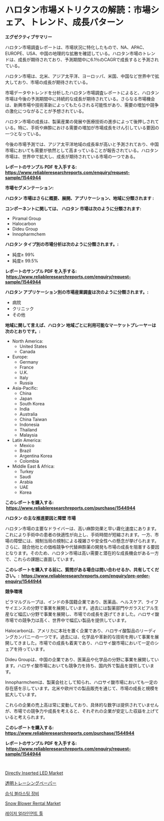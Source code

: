 <p><h1>ハロタン市場メトリクスの解読：市場シェア、トレンド、成長パターン</h1></p><p><strong>エグゼクティブサマリー</strong></p>
<p><p>ハロタン市場調査レポートは、市場状況に特化したもので、NA、APAC、EUROPE、USA、中国の地理的な拡散を確認している。ハロタン市場のトレンドは、成長が期待されており、予測期間中に6.1％のCAGRで成長すると予測されている。</p><p>ハロタン市場は、北米、アジア太平洋、ヨーロッパ、米国、中国など世界中で拡大しており、市場の成長が期待されている。</p><p>市場データやトレンドを分析したハロタン市場調査レポートによると、ハロタン市場は今後の予測期間中に持続的な成長が期待されている。さらなる市場機会は、新興市場や技術革新によってもたらされる可能性があり、需要の増加や競争の激化につながることが予想されている。</p><p>ハロタン市場の成長は、製薬産業の発展や医療技術の進歩によって後押しされている。特に、手術や麻酔における需要の増加が市場成長をけん引している要因の一つとなっている。</p><p>今後の市場予測では、アジア太平洋地域の成長率が高いと予測されており、中国市場においても需要が依然として高まっていることが報告されている。ハロタン市場は、世界中で拡大し、成長が期待されている市場の一つである。</p></p>
<p><strong>レポートのサンプル PDF を入手する: <a href="https://www.reliableresearchreports.com/enquiry/request-sample/1544944">https://www.reliableresearchreports.com/enquiry/request-sample/1544944</a></strong></p>
<p><strong>市場セグメンテーション:</strong></p>
<p><strong> ハロタン 市場はさらに概要、展開、アプリケーション、地域に分類されます :</strong></p>
<p><strong>コンポーネントに関しては、 ハロタン 市場は次のように分類されます: &nbsp;</strong></p>
<p><ul><li>Piramal Group</li><li>Halocarbon</li><li>Dideu Group</li><li>Innopharmchem</li></ul></p>
<p><strong> ハロタン タイプ別の市場分析は次のように分類されます。:</strong></p>
<p><ul><li>純度≥ 99%</li><li>純度≥ 99.5%</li></ul></p>
<p><strong>レポートのサンプル PDF を入手する: &nbsp;<a href="https://www.reliableresearchreports.com/enquiry/request-sample/1544944">https://www.reliableresearchreports.com/enquiry/request-sample/1544944</a></strong></p>
<p><strong> ハロタン アプリケーション別の市場産業調査は次のように分類されます。:</strong></p>
<p><ul><li>病院</li><li>クリニック</li><li>その他</li></ul></p>
<p><strong>地域に関して言えば、ハロタン 地域ごとに利用可能なマーケットプレーヤーは次のとおりです。:</strong></p>
<p><ul>
    <li>
        North America:
        <ul>
            <li>United States</li>
            <li>Canada</li>
        </ul>
    </li>
    <li>
        Europe:
        <ul>
            <li>Germany</li>
            <li>France</li>
            <li>U.K.</li>
            <li>Italy</li>
            <li>Russia</li>
        </ul>
    </li>
    <li>
        Asia-Pacific:
        <ul>
            <li>China</li>
            <li>Japan</li>
            <li>South Korea</li>
            <li>India</li>
            <li>Australia</li>
            <li>China Taiwan</li>
            <li>Indonesia</li>
            <li>Thailand</li>
            <li>Malaysia</li>
        </ul>
    </li>
    <li>
        Latin America:
        <ul>
            <li>Mexico</li>
            <li>Brazil</li>
            <li>Argentina Korea</li>
            <li>Colombia</li>
        </ul>
    </li>
    <li>
        Middle East & Africa:
        <ul>
            <li>Turkey</li>
            <li>Saudi</li>
            <li>Arabia</li>
            <li>UAE</li>
            <li>Korea</li>
        </ul>
    </li>
    </ul></p>
<p><strong>このレポートを購入する: &nbsp;<a href="https://www.reliableresearchreports.com/purchase/1544944">https://www.reliableresearchreports.com/purchase/1544944</a></strong></p>
<p><strong>ハロタン の主な推進要因と障壁 市場</strong></p>
<p><p>ハロタン市場の主要なドライバーは、高い麻酔効果と早い霧化速度にあります。これにより手術中の患者の快適性が向上し、手術時間が短縮されます。一方、市場の障壁には、規制当局の規制による複雑さや安全性への懸念が挙げられます。さらに、競合他社との価格競争や代替麻酔薬の開発も市場の成長を阻害する要因となります。そのため、ハロタン市場は高い需要と潜在的な成長機会がある一方で、これらの課題に直面しています。</p></p>
<p><strong>このレポートを購入する前に、質問がある場合は問い合わせるか、共有してください。:&nbsp; <a href="https://www.reliableresearchreports.com/enquiry/pre-order-enquiry/1544944">https://www.reliableresearchreports.com/enquiry/pre-order-enquiry/1544944</a></strong></p>
<p><strong>競争環境</strong></p>
<p><p>ピラマルグループは、インドの多国籍企業であり、医薬品、ヘルスケア、ライフサイエンスの分野で事業を展開しています。過去には製薬部門やガラスビアル生産など幅広い分野で事業を展開し、市場での成長を遂げてきました。ハロサイ酸市場での競争力は高く、世界中で幅広い製品を提供しています。</p><p>Halocarbonは、アメリカに本社を置く企業であり、ハロサイ酸製品のリーディングカンパニーの一つです。過去には、化学品や革新的な技術を用いて事業を展開してきました。市場での成長も着実であり、ハロサイ酸市場において一定のシェアを持っています。</p><p>Dideu Groupは、中国の企業であり、医薬品や化学品の分野に事業を展開しています。ハロサイ酸市場においても競争力を持ち、国内外で製品を提供しています。</p><p>Innopharmchemは、製薬会社として知られ、ハロサイ酸市場においても一定の存在感を示しています。北米や欧州での製品販売を通じて、市場の成長と規模を拡大しています。</p><p>これらの企業の売上高は常に変動しており、具体的な数字は提供されていませんが、市場での競争力や成長を考えると、それぞれの企業が安定した収益を上げていると考えられます。</p></p>
<p><strong>このレポートを購入する: &nbsp; <a href="https://www.reliableresearchreports.com/purchase/1544944">https://www.reliableresearchreports.com/purchase/1544944</a></strong></p>
<p><strong>レポートのサンプル PDF を入手する: &nbsp;<a href="https://www.reliableresearchreports.com/enquiry/request-sample/1544944">https://www.reliableresearchreports.com/enquiry/request-sample/1544944</a></strong><strong></strong></p>
<p>&nbsp;</p>
<p><p><a href="https://github.com/kathiaseamanalvaradovlprc2h/Market-Research-Report-List-1/blob/main/directly-inserted-led-market.md">Directly Inserted LED Market</a></p><p><a href="https://github.com/joaejkdzgyljvo6/Market-Research-Report-List-1/blob/main/654053113803.md">透明トレーシングペーパー</a></p><p><a href="https://github.com/vsap75a286l/Market-Research-Report-List-1/blob/main/145663012764.md">습식 블라스팅 장비</a></p><p><a href="https://view.publitas.com/reportprime-1/snow-blower-rental-market-size-and-growth-market-segmentation-regional-and-country-breakdowns-and-market-trends-for-period-from-2024-2031/">Snow Blower Rental Market</a></p><p><a href="https://github.com/Maeennan456456/Market-Research-Report-List-1/blob/main/983820612765.md">레이저 얼라인먼트 툴</a></p></p>